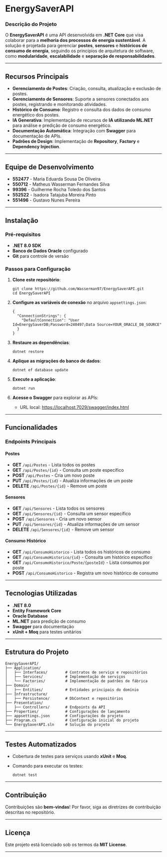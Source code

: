 
# **EnergySaverAPI**

### **Descrição do Projeto**

O **EnergySaverAPI** é uma API desenvolvida em **.NET Core** que visa colaborar para a **melhoria dos processos de energia sustentável**. A solução é projetada para gerenciar **postes**, **sensores** e **históricos de consumo de energia**, seguindo os princípios de arquitetura de software, como **modularidade**, **escalabilidade** e **separação de responsabilidades**.

---

## **Recursos Principais**

- **Gerenciamento de Postes**: Criação, consulta, atualização e exclusão de postes.
- **Gerenciamento de Sensores**: Suporte a sensores conectados aos postes, registrando e monitorando atividades.
- **Histórico de Consumo**: Registro e consulta dos dados de consumo energético dos postes.
- **IA Generativa**: Implementação de recursos de **IA utilizando ML.NET** para análise e predição de consumo energético.
- **Documentação Automática**: Integração com **Swagger** para documentação de APIs.
- **Padrões de Design**: Implementação de **Repository**, **Factory** e **Dependency Injection**.

---

## **Equipe de Desenvolvimento**

- **552477** - Maria Eduarda Sousa De Oliveira  
- **550712** - Matheus Wasserman Fernandes Silva  
- **99396** - Guilherme Rocha Toledo dos Santos  
- **552522** - Isadora Tatajuba Moreira Pinto  
- **551496** - Gustavo Nunes Pereira  

---

## **Instalação**

### **Pré-requisitos**

- **.NET 8.0 SDK**
- **Banco de Dados Oracle** configurado
- **Git** para controle de versão

### **Passos para Configuração**

1. **Clone este repositório**:

   ```
   git clone https://github.com/Wasserman97/EnergySaverAPI.git
   cd EnergySaverAPI
   ```

2. **Configure as variáveis de conexão** no arquivo `appsettings.json`:

   ```
   {
     "ConnectionStrings": {
       "DefaultConnection": "User Id=EnergySaverDB;Password=240497;Data Source=YOUR_ORACLE_DB_SOURCE"
     }
   }
   ```

3. **Restaure as dependências**:

   ```
   dotnet restore
   ```

4. **Aplique as migrações do banco de dados**:

   ```
   dotnet ef database update
   ```

5. **Execute a aplicação**:

   ```
   dotnet run
   ```

6. **Acesse o Swagger** para explorar as APIs:

   - URL local: [https://localhost:7029/swagger/index.html](https://localhost:7029/swagger/index.html)

---

## **Funcionalidades**

### **Endpoints Principais**

#### **Postes**
- **GET** `/api/Postes` - Lista todos os postes  
- **GET** `/api/Postes/{id}` - Consulta um poste específico  
- **POST** `/api/Postes` - Cria um novo poste  
- **PUT** `/api/Postes/{id}` - Atualiza informações de um poste  
- **DELETE** `/api/Postes/{id}` - Remove um poste  

#### **Sensores**
- **GET** `/api/Sensores` - Lista todos os sensores  
- **GET** `/api/Sensores/{id}` - Consulta um sensor específico  
- **POST** `/api/Sensores` - Cria um novo sensor  
- **PUT** `/api/Sensores/{id}` - Atualiza informações de um sensor  
- **DELETE** `/api/Sensores/{id}` - Remove um sensor  

#### **Consumo Histórico**
- **GET** `/api/ConsumoHistorico` - Lista todos os históricos de consumo  
- **GET** `/api/ConsumoHistorico/{id}` - Consulta um histórico específico  
- **GET** `/api/ConsumoHistorico/Poste/{posteId}` - Lista consumos por poste  
- **POST** `/api/ConsumoHistorico` - Registra um novo histórico de consumo  

---

## **Tecnologias Utilizadas**

- **.NET 8.0**  
- **Entity Framework Core**  
- **Oracle Database**  
- **ML.NET** para predição de consumo  
- **Swagger** para documentação  
- **xUnit + Moq** para testes unitários  

---

## **Estrutura do Projeto**

```
EnergySaverAPI/
├── Application/
│   ├── Interfaces/        # Contratos de serviço e repositórios
│   ├── Services/          # Implementação de serviços
│   └── Factories/         # Implementação de padrões de fábrica
├── Domain/
│   ├── Entities/          # Entidades principais do domínio
├── Infrastructure/
│   ├── Persistence/       # DbContext e repositórios
├── Presentation/
│   ├── Controllers/       # Endpoints da API
├── Properties/            # Configurações de lançamento
├── appsettings.json       # Configurações do projeto
├── Program.cs             # Configuração inicial do projeto
└── EnergySaverAPI.sln     # Solução do projeto
```

---

## **Testes Automatizados**

- Cobertura de testes para serviços usando **xUnit** e **Moq**.
- Comando para executar os testes:

   ```
   dotnet test
   ```

---

## **Contribuição**

Contribuições são **bem-vindas**! Por favor, siga as diretrizes de contribuição descritas no repositório.

---

## **Licença**

Este projeto está licenciado sob os termos da **MIT License**.

--- 

